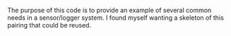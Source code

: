 The purpose of this code is to provide an example of several common needs in a sensor/logger system. 
I found myself wanting a skeleton of this pairing that could be reused.
